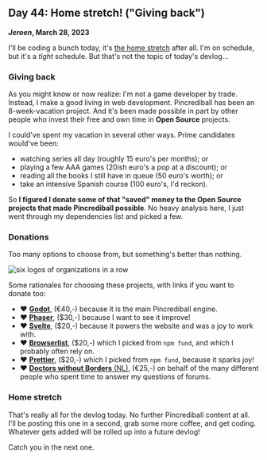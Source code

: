 ## Day 44: Home stretch! ("Giving back")

**_Jeroen_, March 28, 2023**

I'll be coding a bunch today, it's [the home stretch](#post-2023-03-27) after all.
I'm on schedule, but it's a _tight_ schedule.
But that's not the topic of today's devlog...

### Giving back

As you might know or now realize: I'm not a game developer by trade.
Instead, I make a good living in web development.
Pincrediball has been an 8-week-vacation project.
And it's been made possible in part by other people who invest their free and own time in **Open Source** projects.

I could've spent my vacation in several other ways.
Prime candidates would've been:

- watching series all day (roughly 15 euro's per months); or
- playing a few AAA games (20ish euro's a pop at a discount); or
- reading all the books I still have in queue (50 euro's worth); or
- take an intensive Spanish course (100 euro's, I'd reckon).

So **I figured I donate some of that "saved" money to the Open Source projects that made Pincrediball possible**.
No heavy analysis here, I just went through my dependencies list and picked a few.

### Donations

Too many options to choose from, but something's better than nothing.

![six logos of organizations in a row](/img/2023-03-28-pincrediball-donations.png)

Some rationales for choosing these projects, with links if you want to donate too:

- ♥ [**Godot**](https://godotengine.org/donate/),
  (€40,-) because it is the main Pincrediball engine.
- ♥ [**Phaser**](https://phaser.io/community/donate),
  ($30,-) because I want to see it improve!
- ♥ [**Svelte**](https://opencollective.com/svelte),
  ($20,-) because it powers the website and was a joy to work with.
- ♥ [**Browserlist**](https://opencollective.com/browserslist),
  ($20,-) which I picked from `npm fund`, and which I probably often rely on.
- ♥ [**Prettier**](https://github.com/prettier/prettier?sponsor=1),
  ($20,-) which I picked from `npm fund`, because it sparks joy!
- ♥ [**Doctors without Borders** (NL)](https://www.artsenzondergrenzen.nl/doneer/doe-een-gift/),
  (€25,-) on behalf of the many different people who spent time to answer my questions of forums.

### Home stretch

That's really all for the devlog today.
No further Pincrediball content at all.
I'll be posting this one in a second, grab some more coffee, and get coding.
Whatever gets added will be rolled up into a future devlog!

Catch you in the next one.
